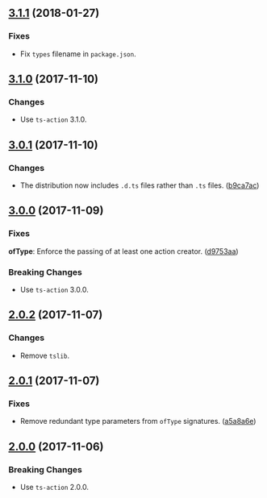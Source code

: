 <a name="3.1.1"></a>
## [3.1.1](https://github.com/cartant/ts-action-operators/compare/v3.1.0...v3.1.1) (2018-01-27)

### Fixes

* Fix `types` filename in `package.json`.

<a name="3.1.0"></a>
## [3.1.0](https://github.com/cartant/ts-action-operators/compare/v3.0.1...v3.1.0) (2017-11-10)

### Changes

* Use `ts-action` 3.1.0.

<a name="3.0.1"></a>
## [3.0.1](https://github.com/cartant/ts-action-operators/compare/v3.0.0...v3.0.1) (2017-11-10)

### Changes

* The distribution now includes `.d.ts` files rather than `.ts` files. ([b9ca7ac](https://github.com/cartant/ts-action-operators/commit/b9ca7ac))

<a name="3.0.0"></a>
## [3.0.0](https://github.com/cartant/ts-action-operators/compare/v2.0.2...v3.0.0) (2017-11-09)

### Fixes

**ofType**: Enforce the passing of at least one action creator. ([d9753aa](https://github.com/cartant/ts-action-operators/commit/d9753aa))

### Breaking Changes

* Use `ts-action` 3.0.0.

<a name="2.0.2"></a>
## [2.0.2](https://github.com/cartant/ts-action-operators/compare/v2.0.1...v2.0.2) (2017-11-07)

### Changes

* Remove `tslib`.

<a name="2.0.1"></a>
## [2.0.1](https://github.com/cartant/ts-action-operators/compare/v2.0.0...v2.0.1) (2017-11-07)

### Fixes

* Remove redundant type parameters from `ofType` signatures. ([a5a8a6e](https://github.com/cartant/ts-action-operators/commit/a5a8a6e))

<a name="2.0.0"></a>
## [2.0.0](https://github.com/cartant/ts-action-operators/compare/v1.0.3...v2.0.0) (2017-11-06)

### Breaking Changes

* Use `ts-action` 2.0.0.